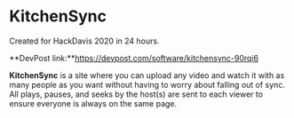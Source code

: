 # KitchenSync

Created for HackDavis 2020 in 24 hours.

**DevPost link:**https://devpost.com/software/kitchensync-90rqi6 

**KitchenSync** is a site where you can upload any video and watch it with as many people as you want without having to worry about falling out of sync. All plays, pauses, and seeks by the host(s) are sent to each viewer to ensure everyone is always on the same page.
